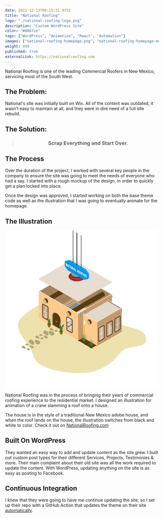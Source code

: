 ```yaml
---
date: 2022-12-13T00:15:31.975Z
title: "National Roofing" 
logo: "./national-roofing-logo.png"
description: "Custom WordPress Site"
color: "#0087ce"
tags: ["WordPress", "Animation", "React", "Automation"]
images: ["national-roofing-homepage.png", "national-roofing-homepage-mobile.png", "national-roofing-services.png", "national-roofing-portfolio.png"]
weight: 999
published: true
externalLink: https://nationalroofing.com
---
```


National Roofing is one of the leading Commercial Roofers in New Mexico, servicing most of the South West. 

## The Problem:

National's site was initially built on Wix. All of the content was outdated, it wasn't easy to maintain at all, and they were in dire need of a full site rebuild.

## The Solution:

> ### <center>Scrap Everything and Start Over.</center>

## The Process

Over the duration of the project, I worked with several key people in the company to ensure the site was going to meet the needs of everyone who had a say. I started with a rough mockup of the design, in order to quickly get a plan locked into place. 

Once the design was approved, I started working on both the base theme code as well as the illustration that I was going to eventually animate for the homepage.

## The Illustration

![National Roofing is Coming Home Illustration](national-roofing-illustration.png)

National Roofing was in the process of bringing their years of commercial roofing experience to the residential market. I designed an illustration for animation of a crane slamming a roof onto a house.

The house is in the style of a traditional New Mexico adobe house, and when the roof lands on the house, the illustration switches from black and white to color. Check it out on [NationalRoofing.com](https://nationalroofing.com)


## Built On WordPress

They wanted an easy way to add and update content as the site grew. I built out custom post types for their different Services, Projects, Testimonies & more. Their main complaint about their old site was all the work required to update the content. With WordPress, updating anything on the site is as easy as posting to Facebook. 

## Continuous Integration

I knew that they were going to have me continue updating the site, so I set up their repo with a GitHub Action that updates the theme on their site [automatically](/blog/tags/automation/).